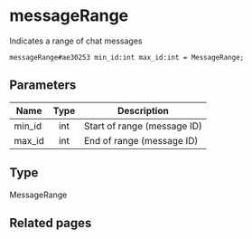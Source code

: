 # messageRange
Indicates a range of chat messages

```
messageRange#ae30253 min_id:int max_id:int = MessageRange;
```

## Parameters
| Name | Type | Description |
| ---- | :----: | ----------- |
| min_id | int | Start of range (message ID) |
| max_id | int | End of range (message ID) |


## Type
MessageRange

## Related pages
